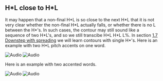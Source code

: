 H\*L close to H\*L
------------------

It may happen that a non-final H\*L is so close to the next H\*L that it is not very clear whether the non-final H\*L actually falls, or whether there is no L between the H\*'s. In such cases, the contour may still sound like a sequence of two H\*L's, and so we still transcibe H\*L H\*L L%. In section [1.7 Downstep with spreading](fall7.htm) we will learn contours with single H\*'s. Here is an example with two H\*L pitch accents on one word.

![Audio](audio.gif) ![Audio](./audio/gif/048.gif)

Here is an example with two accented words.

![Audio](audio.gif) ![Audio](./audio/gif/078a.gif)
